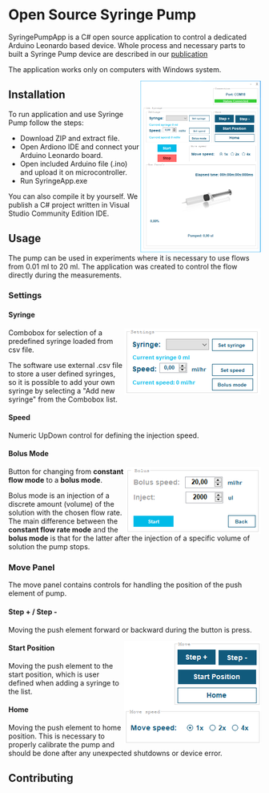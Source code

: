 # Open Source Syringe Pump

SyringePumpApp is a C# open source application to control a dedicated Arduino Leonardo based device.
Whole process and necessary parts to built a Syringe Pump device are described in our [publication](https://github.com/MKuj/Single-Syringe-Pump/edit/main/README.md)

The application works only on computers with Windows system.

<img align="right" width="240" height="342" src="https://github.com/MKuj/Single-Syringe-Pump/blob/main/Screens/Interface%20programu%201.PNG">


## Installation

To run application and use Syringe Pump follow the steps:
- Download ZIP and extract file.
- Open Ardiono IDE and connect your Arduino Leonardo board.
- Open included Arduino file (.ino) and upload it on microcontroller. 
- Run SyringeApp.exe

You can also compile it by yourself. We publish a C# project written in Visual Studio Community Edition IDE.

## Usage

The pump can be used in experiments where it is necessary to use flows from 0.01 ml to 20 ml.
The application was created to control the flow directly during the measurements.

### Settings

#### Syringe

<img align="right" width = "272" height = "133" src = "https://github.com/MKuj/Single-Syringe-Pump/blob/main/Screens/SettingsPanel.PNG">

Combobox for selection of a predefined syringe loaded from csv file.

The software use external .csv file to store a user defined syringes, so it is possible to add your own syringe by selecting a "Add new syringe" from the Combobox list.

#### Speed

Numeric UpDown control for defining the injection speed.

#### Bolus Mode

<img align="right" width = "269" height = "133" src = "https://github.com/MKuj/Single-Syringe-Pump/blob/main/Screens/bolusMode.PNG">

Button for changing from **constant flow mode** to a **bolus mode**.

Bolus mode is an injection of a discrete amount (volume) of the solution with the chosen flow rate. The main difference between the **constant flow rate mode** and the **bolus mode** is that for the latter after the injection of a specific volume of solution the pump stops. 

### Move Panel
The move panel contains controls for handling the position of the push element of pump.

#### Step + / Step -
Moving the push element forward or backward during the button is press.

<img align="right" width="273" height="205" src="https://github.com/MKuj/Single-Syringe-Pump/blob/main/Screens/MovePanel3.png">

#### Start Position
Moving the push element to the start position, which is user defined when adding a syringe to the list.

#### Home
Moving the push element to home position. This is necessary to properly calibrate the pump and should be done after any unexpected shutdowns or device error.

## Contributing
